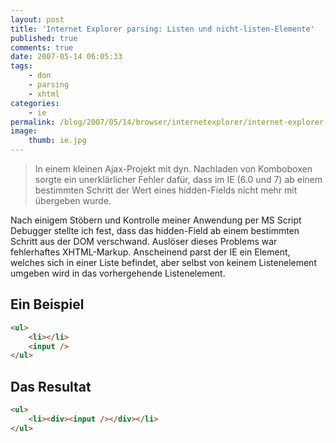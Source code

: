```yaml
---
layout: post
title: 'Internet Explorer parsing: Listen und nicht-listen-Elemente'
published: true
comments: true
date: 2007-05-14 06:05:33
tags:
    - don
    - parsing
    - xhtml
categories:
    - ie
permalink: /blog/2007/05/14/browser/internetexplorer/internet-explorer-parsing-1-listen-und-nicht-listen-elemente
image: 
    thumb: ie.jpg
---
```

> In einem kleinen Ajax-Projekt mit dyn. Nachladen von Komboboxen sorgte ein unerklärlicher Fehler dafür, dass im IE 
> (6.0 und 7) ab einem bestimmten Schritt der Wert eines hidden-Fields nicht mehr mit übergeben wurde.

Nach einigem Stöbern und Kontrolle meiner Anwendung per MS Script Debugger stellte ich fest, dass das hidden-Field ab einem bestimmten Schritt aus der DOM verschwand. Auslöser dieses Problems war fehlerhaftes XHTML-Markup. Anscheinend parst der IE ein Element, welches sich in einer Liste befindet, aber selbst von keinem Listenelement umgeben wird in das vorhergehende Listenelement.

## Ein Beispiel

```html
<ul>
    <li></li>
    <input />
</ul>
```

## Das Resultat

```html
<ul>
    <li><div><input /></div></li>
</ul>
```